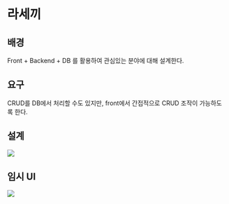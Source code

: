 # 라세끼
## 배경
Front + Backend + DB 를 활용하여 관심있는 분야에 대해 설계한다.

## 요구
CRUD를 DB에서 처리할 수도 있지만, front에서 간접적으로 CRUD 조작이 가능하도록 한다.

## 설계
![](https://velog.velcdn.com/images/shin75492/post/4992363a-f249-499f-93b3-a60dc21e1dcb/image.png)

## 임시 UI
![](https://velog.velcdn.com/images/shin75492/post/75bae4b4-38db-4a1c-8fcb-507cdccffa2e/image.png)


